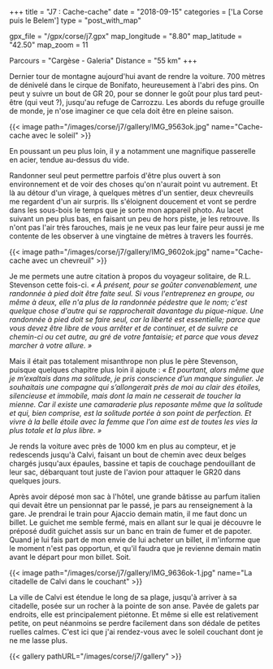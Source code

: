 +++
title = "J7 : Cache-cache"
date = "2018-09-15"
categories = ['La Corse puis le Belem']
type = "post_with_map"

gpx_file = "/gpx/corse/j7.gpx"
map_longitude = "8.80"
map_latitude = "42.50"
map_zoom = 11

Parcours = "Cargèse - Galeria"
Distance = "55 km"
+++

Dernier tour de montagne aujourd'hui avant de rendre la voiture. 700 mètres de dénivelé dans le cirque de Bonifato, heureusement à l'abri des pins. On peut y suivre un bout de GR 20, pour se donner le goût pour plus tard peut-être (qui veut ?), jusqu'au refuge de Carrozzu. Les abords du refuge grouille de monde, je n'ose imaginer ce que cela doit être en pleine saison.

{{< image path="/images/corse/j7/gallery/IMG_9563ok.jpg" name="Cache-cache avec le soleil" >}}

En poussant un peu plus loin, il y a notamment une magnifique passerelle en acier, tendue au-dessus du vide.

Randonner seul peut permettre parfois d'être plus ouvert à son environnement et de voir des choses qu'on n'aurait point vu autrement. Et là au détour d'un virage, à quelques mètres d'un sentier, deux chevreuils me regardent d'un air surpris. Ils s'éloignent doucement et vont se perdre dans les sous-bois le temps que je sorte mon appareil photo. Au lacet suivant un peu plus bas, en faisant un peu de hors piste, je les retrouve. Ils n'ont pas l'air très farouches, mais je ne veux pas leur faire peur aussi je me contente de les observer à une vingtaine de mètres à travers les fourrés.

{{< image path="/images/corse/j7/gallery/IMG_9602ok.jpg" name="Cache-cache avec un chevreuil" >}}

Je me permets une autre citation à propos du voyageur solitaire, de R.L. Stevenson cette fois-ci.
_&laquo; À présent, pour se goûter convenablement, une randonnée à pied doit être faite seul. Si vous l'entreprenez en groupe, ou même à deux, elle n'a plus de la randonnée pédestre que le nom; c'est quelque chose d'autre qui se rapprocherait davantage du pique-nique. Une randonnée à pied doit se faire seul, car la liberté est essentielle; parce que vous devez être libre de vous arrêter et de continuer, et de suivre ce chemin-ci ou cet autre, au gré de votre fantaisie; et parce que vous devez marcher à votre allure. &raquo;_

Mais il était pas totalement misanthrope non plus le père Stevenson, puisque quelques chapitre plus loin il ajoute : _&laquo; Et pourtant, alors même que je m’exaltais dans ma solitude, je pris conscience d’un manque singulier. Je souhaitais une compagne qui s’allongerait près de moi au clair des étoiles, silencieuse et immobile, mais dont la main ne cesserait de toucher la mienne. Car il existe une camaraderie plus reposante même que la solitude et qui, bien comprise, est la solitude portée à son point de perfection. Et vivre à la belle étoile avec la femme que l’on aime est de toutes les vies la plus totale et la plus libre. &raquo;_

Je rends la voiture avec près de 1000 km en plus au compteur, et je redescends jusqu'à Calvi, faisant un bout de chemin avec deux belges chargés jusqu'aux épaules, bassine et tapis de couchage pendouillant de leur sac, débarquant tout juste de l'avion pour attaquer le GR20 dans quelques jours. 

Après avoir déposé mon sac à l'hôtel, une grande bâtisse au parfum italien qui devait être un pensionnat par le passé, je pars au renseignement à la gare. Je prendrai le train pour Ajaccio demain matin, il me faut donc un billet. Le guichet me semble fermé, mais en allant sur le quai je découvre le préposé dudit guichet assis sur un banc en train de fumer et de papoter. Quand je lui fais part de mon envie de lui acheter un billet, il m'informe que le moment n'est pas opportun, et qu'il faudra que je revienne demain matin avant le départ pour mon billet. Soit.

{{< image path="/images/corse/j7/gallery/IMG_9636ok-1.jpg" name="La citadelle de Calvi dans le couchant" >}}

La ville de Calvi est étendue le long de sa plage, jusqu'à arriver à sa citadelle, posée sur un rocher à la pointe de son anse. Pavée de galets par endroits, elle est principalement piétonne. Et même si elle est relativement petite, on peut néanmoins se perdre facilement dans son dédale de petites ruelles calmes. C'est ici que j'ai rendez-vous avec le soleil couchant dont je ne me lasse plus.

{{< gallery pathURL="/images/corse/j7/gallery" >}}